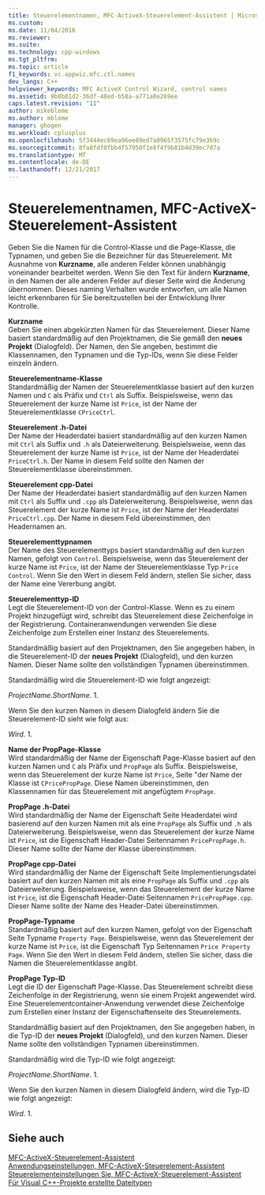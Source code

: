```yaml
---
title: Steuerelementnamen, MFC-ActiveX-Steuerelement-Assistent | Microsoft Docs
ms.custom: 
ms.date: 11/04/2016
ms.reviewer: 
ms.suite: 
ms.technology: cpp-windows
ms.tgt_pltfrm: 
ms.topic: article
f1_keywords: vc.appwiz.mfc.ctl.names
dev_langs: C++
helpviewer_keywords: MFC ActiveX Control Wizard, control names
ms.assetid: 9b8b81d2-36df-48ed-b58a-a771a0e269ee
caps.latest.revision: "11"
author: mikeblome
ms.author: mblome
manager: ghogen
ms.workload: cplusplus
ms.openlocfilehash: 5f3444ec69ea96ee89ed7a0965f3575fc79e3b9c
ms.sourcegitcommit: 8fa8fdf0fbb4f57950f1e8f4f9b81b4d39ec7d7a
ms.translationtype: MT
ms.contentlocale: de-DE
ms.lasthandoff: 12/21/2017
---
```

# <a name="control-names-mfc-activex-control-wizard"></a>Steuerelementnamen, MFC-ActiveX-Steuerelement-Assistent
Geben Sie die Namen für die Control-Klasse und die Page-Klasse, die Typnamen, und geben Sie die Bezeichner für das Steuerelement. Mit Ausnahme von **Kurzname**, alle anderen Felder können unabhängig voneinander bearbeitet werden. Wenn Sie den Text für ändern **Kurzname**, in den Namen der alle anderen Felder auf dieser Seite wird die Änderung übernommen. Dieses naming Verhalten wurde entworfen, um alle Namen leicht erkennbaren für Sie bereitzustellen bei der Entwicklung Ihrer Kontrolle.  
  
 **Kurzname**  
 Geben Sie einen abgekürzten Namen für das Steuerelement. Dieser Name basiert standardmäßig auf den Projektnamen, die Sie gemäß den **neues Projekt** (Dialogfeld). Der Namen, den Sie angeben, bestimmt die Klassennamen, den Typnamen und die Typ-IDs, wenn Sie diese Felder einzeln ändern.  
  
 **Steuerelementname-Klasse**  
 Standardmäßig der Namen der Steuerelementklasse basiert auf den kurzen Namen und `C` als Präfix und `Ctrl` als Suffix. Beispielsweise, wenn das Steuerelement der kurze Name ist `Price`, ist der Name der Steuerelementklasse `CPriceCtrl`.  
  
 **Steuerelement .h-Datei**  
 Der Name der Headerdatei basiert standardmäßig auf den kurzen Namen mit `Ctrl` als Suffix und `.h` als Dateierweiterung. Beispielsweise, wenn das Steuerelement der kurze Name ist `Price`, ist der Name der Headerdatei `PriceCtrl.h`. Der Name in diesem Feld sollte den Namen der Steuerelementklasse übereinstimmen.  
  
 **Steuerelement cpp-Datei**  
 Der Name der Headerdatei basiert standardmäßig auf den kurzen Namen mit `Ctrl` als Suffix und `.cpp` als Dateierweiterung. Beispielsweise, wenn das Steuerelement der kurze Name ist `Price`, ist der Name der Headerdatei `PriceCtrl.cpp`. Der Name in diesem Feld übereinstimmen, den Headernamen an.  
  
 **Steuerelementtypnamen**  
 Der Name des Steuerelementtyps basiert standardmäßig auf den kurzen Namen, gefolgt von `Control`. Beispielsweise, wenn das Steuerelement der kurze Name ist `Price`, ist der Name der Steuerelementklasse Typ `Price Control`. Wenn Sie den Wert in diesem Feld ändern, stellen Sie sicher, dass der Name eine Vererbung angibt.  
  
 **Steuerelementtyp-ID**  
 Legt die Steuerelement-ID von der Control-Klasse. Wenn es zu einem Projekt hinzugefügt wird, schreibt das Steuerelement diese Zeichenfolge in der Registrierung. Containeranwendungen verwenden Sie diese Zeichenfolge zum Erstellen einer Instanz des Steuerelements.  
  
 Standardmäßig basiert auf den Projektnamen, den Sie angegeben haben, in die Steuerelement-ID der **neues Projekt** (Dialogfeld), und den kurzen Namen. Dieser Name sollte den vollständigen Typnamen übereinstimmen.  
  
 Standardmäßig wird die Steuerelement-ID wie folgt angezeigt:  
  
 *ProjectName.ShortName*. 1.  
  
 Wenn Sie den kurzen Namen in diesem Dialogfeld ändern Sie die Steuerelement-ID sieht wie folgt aus:  
  
 *Wird*. 1.  
  
 **Name der PropPage-Klasse**  
 Wird standardmäßig der Name der Eigenschaft Page-Klasse basiert auf den kurzen Namen und `C` als Präfix und `PropPage` als Suffix. Beispielsweise, wenn das Steuerelement der kurze Name ist `Price`, Seite "der Name der Klasse ist `CPricePropPage`. Diese Namen übereinstimmen, den Klassennamen für das Steuerelement mit angefügtem `PropPage`.  
  
 **PropPage .h-Datei**  
 Wird standardmäßig der Name der Eigenschaft Seite Headerdatei wird basierend auf den kurzen Namen mit als eine `PropPage` als Suffix und `.h` als Dateierweiterung. Beispielsweise, wenn das Steuerelement der kurze Name ist `Price`, ist die Eigenschaft Header-Datei Seitennamen `PricePropPage.h`. Dieser Name sollte der Name der Klasse übereinstimmen.  
  
 **PropPage cpp-Datei**  
 Wird standardmäßig der Name der Eigenschaft Seite Implementierungsdatei basiert auf den kurzen Namen mit als eine `PropPage` als Suffix und `.cpp` als Dateierweiterung. Beispielsweise, wenn das Steuerelement der kurze Name ist `Price`, ist die Eigenschaft Header-Datei Seitennamen `PricePropPage.cpp`. Dieser Name sollte der Name des Header-Datei übereinstimmen.  
  
 **PropPage-Typname**  
 Standardmäßig basiert auf den kurzen Namen, gefolgt von der Eigenschaft Seite Typname `Property Page`. Beispielsweise, wenn das Steuerelement der kurze Name ist `Price`, ist die Eigenschaft Typ Seitennamen `Price Property Page`. Wenn Sie den Wert in diesem Feld ändern, stellen Sie sicher, dass die Namen die Steuerelementklasse angibt.  
  
 **PropPage Typ-ID**  
 Legt die ID der Eigenschaft Page-Klasse. Das Steuerelement schreibt diese Zeichenfolge in der Registrierung, wenn sie einem Projekt angewendet wird. Eine Steuerelementcontainer-Anwendung verwendet diese Zeichenfolge zum Erstellen einer Instanz der Eigenschaftenseite des Steuerelements.  
  
 Standardmäßig basiert auf den Projektnamen, den Sie angegeben haben, in die Typ-ID der **neues Projekt** (Dialogfeld), und den kurzen Namen. Dieser Name sollte den vollständigen Typnamen übereinstimmen.  
  
 Standardmäßig wird die Typ-ID wie folgt angezeigt:  
  
 *ProjectName.ShortName*. 1.  
  
 Wenn Sie den kurzen Namen in diesem Dialogfeld ändern, wird die Typ-ID wie folgt angezeigt:  
  
 *Wird*. 1.  
  
## <a name="see-also"></a>Siehe auch  
 [MFC-ActiveX-Steuerelement-Assistent](../../mfc/reference/mfc-activex-control-wizard.md)   
 [Anwendungseinstellungen, MFC-ActiveX-Steuerelement-Assistent](../../mfc/reference/application-settings-mfc-activex-control-wizard.md)   
 [Steuerelementeinstellungen Sie, MFC-ActiveX-Steuerelement-Assistent](../../mfc/reference/control-settings-mfc-activex-control-wizard.md)   
 [Für Visual C++-Projekte erstellte Dateitypen](../../ide/file-types-created-for-visual-cpp-projects.md)

